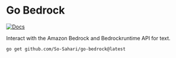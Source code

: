 # Go Bedrock

[![Docs](https://pkg.go.dev/badge/github.com/So-Sahari/go-bedrock.svg)](https://pkg.go.dev/github.com/So-Sahari/go-bedrock)

Interact with the Amazon Bedrock and Bedrockruntime API for text.

```
go get github.com/So-Sahari/go-bedrock@latest
```
